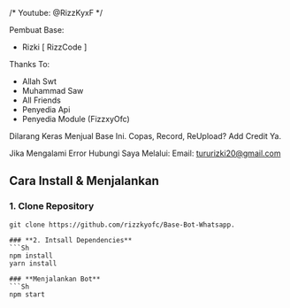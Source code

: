 /*
Youtube: @RizzKyxF
*/

Pembuat Base:
- Rizki [ RizzCode ]

Thanks To: 
- Allah Swt
- Muhammad Saw
- All Friends
- Penyedia Api
- Penyedia Module (FizzxyOfc)

Dilarang Keras Menjual Base Ini.
Copas, Record, ReUpload? Add Credit Ya.

Jika Mengalami Error Hubungi Saya Melalui:
Email: tururizki20@gmail.com


## Cara Install & Menjalankan 
### **1. Clone Repository**
```Sh
git clone https://github.com/rizzkyofc/Base-Bot-Whatsapp.

### **2. Intsall Dependencies**
```Sh
npm install
yarn install

### **Menjalankan Bot**
```Sh
npm start
